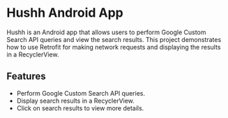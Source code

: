 # Hushh Android App

Hushh is an Android app that allows users to perform Google Custom Search API queries and view the search results. This project demonstrates how to use Retrofit for making network requests and displaying the results in a RecyclerView.

## Features

- Perform Google Custom Search API queries.
- Display search results in a RecyclerView.
- Click on search results to view more details.
